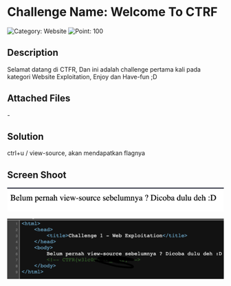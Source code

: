 # Challenge Name: Welcome To CTRF

![Category: Website](https://img.shields.io/badge/Category-Website-lightgrey.svg)
![Point: 100](https://img.shields.io/badge/Score-100-brightgreen.svg)

## Description

Selamat datang di CTFR, Dan ini adalah challenge pertama kali pada kategori Website Exploitation, Enjoy dan Have-fun ;D

## Attached Files

\-

## Solution

ctrl+u / view-source, akan mendapatkan flagnya

## Screen Shoot

![image1](images/image1.png)

![image2](images/image2.png)
